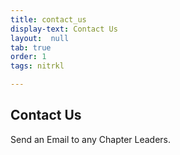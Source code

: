 ```yaml
---
title: contact_us
display-text: Contact Us
layout:  null
tab: true
order: 1
tags: nitrkl

---
```


## Contact Us

Send an Email to any Chapter Leaders.
